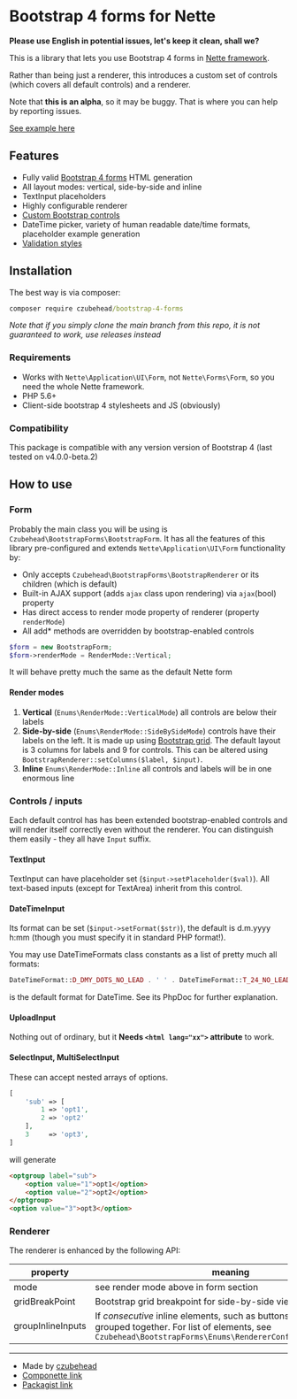 # Bootstrap 4 forms for Nette

**Please use English in potential issues, let's keep it clean, shall we?**

This is a library that lets you use Bootstrap 4 forms in 
[Nette framework](http://nette.org). 

Rather than being just a renderer, this introduces a custom set of controls 
(which covers all default controls) and a renderer.

Note that **this is an alpha**, so it may be buggy. That is where you can 
help by reporting issues.

[See example here](https://codepen.io/czubehead/pen/ZryJQd?editors=1000)

## Features

- Fully valid [Bootstrap 4 forms](http://getbootstrap.com/docs/4.0/components/forms/) HTML generation
- All layout modes: vertical, side-by-side and inline
- TextInput placeholders
- Highly configurable renderer
- [Custom Bootstrap controls](http://getbootstrap.com/docs/4.0/components/forms/#custom-forms)
- DateTime picker, variety of human readable date/time formats, placeholder example generation
- [Validation styles](http://getbootstrap.com/docs/4.0/components/forms/#server-side)
 
## Installation

The best way is via composer:

```cmd
composer require czubehead/bootstrap-4-forms
```

*Note that if you simply clone the main branch from this repo, it is not guaranteed to work, use releases instead*

### Requirements

- Works with `Nette\Application\UI\Form`, not `Nette\Forms\Form`, so you need the
  whole Nette framework.
- PHP 5.6+
- Client-side bootstrap 4 stylesheets and JS (obviously)

### Compatibility

This package is compatible with any version version of Bootstrap 4 
(last tested on v4.0.0-beta.2)

## How to use

### Form

Probably the main class you will be using is `Czubehead\BootstrapForms\BootstrapForm`.
It has all the features of this library pre-configured and extends 
`Nette\Application\UI\Form` functionality by:
 - Only accepts `Czubehead\BootstrapForms\BootstrapRenderer` or its children (which is default)
 - Built-in AJAX support (adds `ajax` class upon rendering) via `ajax`(bool) property
 - Has direct access to render mode property of renderer (property `renderMode`)
 - All add* methods are overridden by bootstrap-enabled controls

```php
$form = new BootstrapForm;
$form->renderMode = RenderMode::Vertical;		
```

It will behave pretty much the same as the default Nette form

#### Render modes
 1. **Vertical** (`Enums\RenderMode::VerticalMode`) all controls are below their labels
 2. **Side-by-side** (`Enums\RenderMode::SideBySideMode`) controls have their labels
 on the left. It is made up using [Bootstrap grid](http://v4-alpha.getbootstrap.com/layout/grid/).
 The default layout is 3 columns for labels and 9 for controls. This can be altered
 using `BootstrapRenderer::setColumns($label, $input)`.
 3. **Inline** `Enums\RenderMode::Inline` all controls and labels will be in one
 enormous line

### Controls / inputs

Each default control has has been extended bootstrap-enabled controls and
will render itself correctly even without the renderer. You can distinguish
them easily - they all have `Input` suffix.

#### TextInput

TextInput can have placeholder set (`$input->setPlaceholder($val)`). All text-based
inputs (except for TextArea) inherit from this control.

#### DateTimeInput

Its format can be set (`$input->setFormat($str)`), the default is d.m.yyyy h:mm
(though you must specify it in standard PHP format!).

You may use DateTimeFormats class constants as a list of pretty much all formats:
```php
DateTimeFormat::D_DMY_DOTS_NO_LEAD . ' ' . DateTimeFormat::T_24_NO_LEAD
```
is the default format for DateTime. See its PhpDoc for further explanation.

#### UploadInput

Nothing out of ordinary, but it **Needs `<html lang="xx">` attribute** to work.

#### SelectInput, MultiSelectInput

These can accept nested arrays of options.

```php
[
    'sub' => [
        1 => 'opt1',
        2 => 'opt2'
    ],
    3     => 'opt3',
]
```
will generate
```html
<optgroup label="sub">
    <option value="1">opt1</option>
    <option value="2">opt2</option>
</optgroup>
<option value="3">opt3</option>
```

### Renderer

The renderer is enhanced by the following API:

|property|meaning|
|----|-----|
|mode|see render mode above in form section|
|gridBreakPoint|Bootstrap grid breakpoint for side-by-side view. Default is 'sm'|
|groupInlineInputs|If *consecutive* inline elements, such as buttons should be grouped together. For list of elements, see `Czubehead\BootstrapForms\Enums\RendererConfig::inlineClasses`|

------

- Made by [czubehead](https://petrcech.eu)
- [Componette link](https://componette.com/czubehead/bootstrap-4-forms/)
- [Packagist link](https://packagist.org/packages/czubehead/bootstrap-4-forms)
